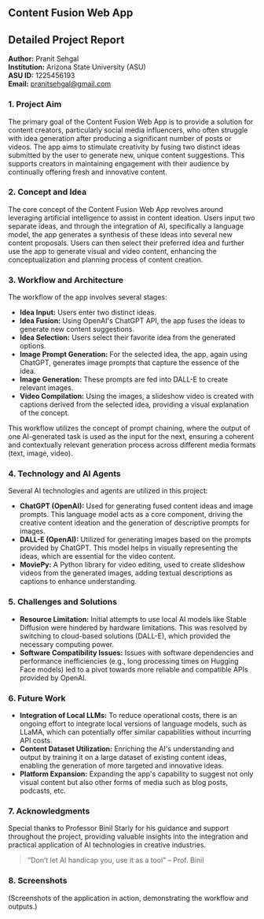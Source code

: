 ## Content Fusion Web App

## Detailed Project Report
**Author:** Pranit Sehgal  
**Institution:** Arizona State University (ASU)  
**ASU ID:** 1225456193  
**Email:** [pranitsehgal@gmail.com](mailto:pranitsehgal@gmail.com)

### 1. Project Aim
The primary goal of the Content Fusion Web App is to provide a solution for content creators, particularly social media influencers, who often struggle with idea generation after producing a significant number of posts or videos. The app aims to stimulate creativity by fusing two distinct ideas submitted by the user to generate new, unique content suggestions. This supports creators in maintaining engagement with their audience by continually offering fresh and innovative content.

### 2. Concept and Idea
The core concept of the Content Fusion Web App revolves around leveraging artificial intelligence to assist in content ideation. Users input two separate ideas, and through the integration of AI, specifically a language model, the app generates a synthesis of these ideas into several new content proposals. Users can then select their preferred idea and further use the app to generate visual and video content, enhancing the conceptualization and planning process of content creation.

### 3. Workflow and Architecture
The workflow of the app involves several stages:
- **Idea Input:** Users enter two distinct ideas.
- **Idea Fusion:** Using OpenAI's ChatGPT API, the app fuses the ideas to generate new content suggestions.
- **Idea Selection:** Users select their favorite idea from the generated options.
- **Image Prompt Generation:** For the selected idea, the app, again using ChatGPT, generates image prompts that capture the essence of the idea.
- **Image Generation:** These prompts are fed into DALL-E to create relevant images.
- **Video Compilation:** Using the images, a slideshow video is created with captions derived from the selected idea, providing a visual explanation of the concept.

This workflow utilizes the concept of prompt chaining, where the output of one AI-generated task is used as the input for the next, ensuring a coherent and contextually relevant generation process across different media formats (text, image, video).

### 4. Technology and AI Agents
Several AI technologies and agents are utilized in this project:
- **ChatGPT (OpenAI):** Used for generating fused content ideas and image prompts. This language model acts as a core component, driving the creative content ideation and the generation of descriptive prompts for images.
- **DALL-E (OpenAI):** Utilized for generating images based on the prompts provided by ChatGPT. This model helps in visually representing the ideas, which are essential for the video content.
- **MoviePy:** A Python library for video editing, used to create slideshow videos from the generated images, adding textual descriptions as captions to enhance understanding.

### 5. Challenges and Solutions
- **Resource Limitation:** Initial attempts to use local AI models like Stable Diffusion were hindered by hardware limitations. This was resolved by switching to cloud-based solutions (DALL-E), which provided the necessary computing power.
- **Software Compatibility Issues:** Issues with software dependencies and performance inefficiencies (e.g., long processing times on Hugging Face models) led to a pivot towards more reliable and compatible APIs provided by OpenAI.

### 6. Future Work
- **Integration of Local LLMs:** To reduce operational costs, there is an ongoing effort to integrate local versions of language models, such as LLaMA, which can potentially offer similar capabilities without incurring API costs.
- **Content Dataset Utilization:** Enriching the AI's understanding and output by training it on a large dataset of existing content ideas, enabling the generation of more targeted and innovative ideas.
- **Platform Expansion:** Expanding the app's capability to suggest not only visual content but also other forms of media such as blog posts, podcasts, etc.

### 7. Acknowledgments
Special thanks to Professor Binil Starly for his guidance and support throughout the project, providing valuable insights into the integration and practical application of AI technologies in creative industries.
> “Don’t let AI handicap you, use it as a tool” – Prof. Binil

### 8. Screenshots
(Screenshots of the application in action, demonstrating the workflow and outputs.)

